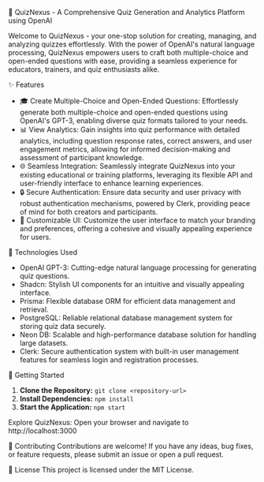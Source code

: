 🧠 QuizNexus - A Comprehensive Quiz Generation and Analytics Platform using OpenAI

Welcome to QuizNexus - your one-stop solution for creating, managing, and analyzing quizzes effortlessly. With the power of OpenAI's natural language processing, QuizNexus empowers users to craft both multiple-choice and open-ended questions with ease, providing a seamless experience for educators, trainers, and quiz enthusiasts alike. 

✨ Features
- 🎓 Create Multiple-Choice and Open-Ended Questions: Effortlessly generate both multiple-choice and open-ended questions using OpenAI's GPT-3, enabling diverse quiz formats tailored to your needs.
- 📊 View Analytics: Gain insights into quiz performance with detailed analytics, including question response rates, correct answers, and user engagement metrics, allowing for informed decision-making and assessment of participant knowledge.
- 🌐 Seamless Integration: Seamlessly integrate QuizNexus into your existing educational or training platforms, leveraging its flexible API and user-friendly interface to enhance learning experiences.
- 🔒 Secure Authentication: Ensure data security and user privacy with robust authentication mechanisms, powered by Clerk, providing peace of mind for both creators and participants.
- 🎨 Customizable UI: Customize the user interface to match your branding and preferences, offering a cohesive and visually appealing experience for users.

🚀 Technologies Used
- OpenAI GPT-3: Cutting-edge natural language processing for generating quiz questions.
- Shadcn: Stylish UI components for an intuitive and visually appealing interface.
- Prisma: Flexible database ORM for efficient data management and retrieval.
- PostgreSQL: Reliable relational database management system for storing quiz data securely.
- Neon DB: Scalable and high-performance database solution for handling large datasets.
- Clerk: Secure authentication system with built-in user management features for seamless login and registration processes.

🌟 Getting Started
1. **Clone the Repository:** `git clone <repository-url>`
2. **Install Dependencies:** `npm install`
3. **Start the Application:** `npm start`

Explore QuizNexus: Open your browser and navigate to http://localhost:3000

🤝 Contributing
Contributions are welcome! If you have any ideas, bug fixes, or feature requests, please submit an issue or open a pull request.

📝 License
This project is licensed under the MIT License.
